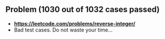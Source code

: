 ## Problem (1030 out of 1032 cases passed)

- **https://leetcode.com/problems/reverse-integer/**
- Bad test cases. Do not waste your time...
